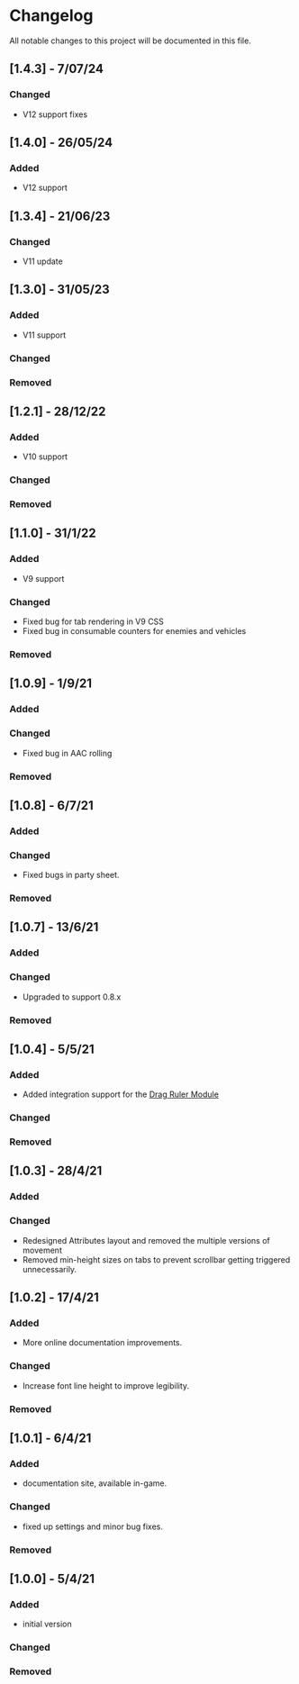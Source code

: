 # Changelog

All notable changes to this project will be documented in this file.

## [1.4.3] - 7/07/24

### Changed

- V12 support fixes

## [1.4.0] - 26/05/24

### Added

- V12 support

## [1.3.4] - 21/06/23
### Changed
- V11 update

## [1.3.0] - 31/05/23
### Added
- V11 support
### Changed

### Removed
## [1.2.1] - 28/12/22

### Added

- V10 support

### Changed

### Removed

## [1.1.0] - 31/1/22

### Added

- V9 support

### Changed

- Fixed bug for tab rendering in V9 CSS
- Fixed bug in consumable counters for enemies and vehicles

### Removed

## [1.0.9] - 1/9/21

### Added

### Changed

- Fixed bug in AAC rolling

### Removed

## [1.0.8] - 6/7/21

### Added

### Changed

- Fixed bugs in party sheet.

### Removed

## [1.0.7] - 13/6/21

### Added

### Changed

- Upgraded to support 0.8.x

### Removed

## [1.0.4] - 5/5/21

### Added

- Added integration support for the [Drag Ruler Module](https://foundryvtt.com/packages/drag-ruler)

### Changed

### Removed

## [1.0.3] - 28/4/21

### Added

### Changed

- Redesigned Attributes layout and removed the multiple versions of movement
- Removed min-height sizes on tabs to prevent scrollbar getting triggered unnecessarily.

## [1.0.2] - 17/4/21

### Added

- More online documentation improvements.

### Changed

- Increase font line height to improve legibility.

### Removed

## [1.0.1] - 6/4/21

### Added

- documentation site, available in-game.

### Changed

- fixed up settings and minor bug fixes.

### Removed

## [1.0.0] - 5/4/21

### Added

- initial version

### Changed

### Removed
